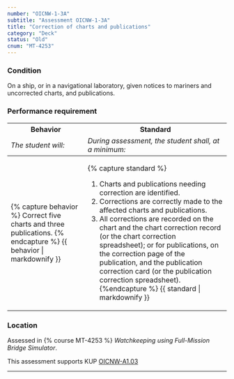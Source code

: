 ```yaml
---
number: "OICNW-1-3A"
subtitle: "Assessment OICNW-1-3A"
title: "Correction of charts and publications"
category: "Deck"
status: "Old"
cnum: "MT-4253"
---
```

### Condition

On a ship, or in a navigational laboratory, given notices to mariners and uncorrected charts, and publications.

### Performance requirement 

<table width='100%' class='Guidelines'>
 <thead>
 <tr>
     <th class='thirty'>Behavior</th>
     <th class='seventy'>Standard</th>
 </tr>
 <tr>
     <td><em>The student will:</em></td>
     <td><em>During assessment, the student shall, at a minimum:</em></td>
 </tr>
 </thead>
 <tbody>
 

<tr><td>

{% capture behavior %}
Correct five charts and three publications.
{% endcapture %}
{{ behavior | markdownify }}

</td><td>

{% capture standard %}
1. Charts and publications needing correction are identified.
2. Corrections are correctly made to the affected charts and publications.
3. All corrections are recorded on the chart and the chart correction record (or the chart correction spreadsheet); or for publications, on the correction page of the publication, and the publication correction card (or the publication correction spreadsheet).
{%endcapture %}
{{ standard | markdownify }}

</td></tr>



 </tbody>
 </table>

### Location

Assessed in  {% course  MT-4253 %}  *Watchkeeping using Full-Mission Bridge Simulator*.

This assessment supports KUP [OICNW-A1.03]({{site.baseurl}}/tables/21.html#OICNW-A1.03)

***

